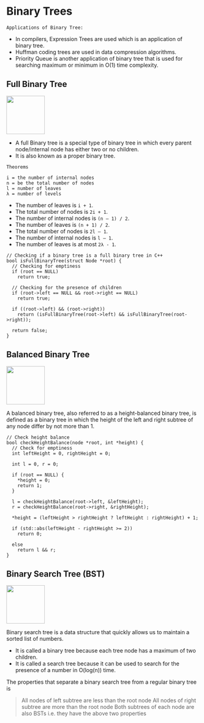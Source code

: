 # Binary Trees

`Applications of Binary Tree:`

- In compilers, Expression Trees are used which is an application of binary tree.
- Huffman coding trees are used in data compression algorithms.
- Priority Queue is another application of binary tree that is used for searching maximum or minimum in O(1) time complexity.

## Full Binary Tree

<img src="https://cdn.programiz.com/sites/tutorial2program/files/full-binary-tree_0.png" width="100"></br>

- A full Binary tree is a special type of binary tree in which every parent node/internal node has either two or no children.
- It is also known as a proper binary tree.

`Theorems`
```
i = the number of internal nodes
n = be the total number of nodes
l = number of leaves
λ = number of levels
```
- The number of leaves is `i + 1`.
- The total number of nodes is `2i + 1`.
- The number of internal nodes is `(n – 1) / 2`.
- The number of leaves is `(n + 1) / 2`.
- The total number of nodes is `2l – 1`.
- The number of internal nodes is `l – 1`.
- The number of leaves is at most `2λ - 1`.

```
// Checking if a binary tree is a full binary tree in C++
bool isFullBinaryTree(struct Node *root) {
  // Checking for emptiness
  if (root == NULL)
    return true;

  // Checking for the presence of children
  if (root->left == NULL && root->right == NULL)
    return true;

  if ((root->left) && (root->right))
    return (isFullBinaryTree(root->left) && isFullBinaryTree(root->right));

  return false;
}
```

## Balanced Binary Tree

<img src="https://user-images.githubusercontent.com/60508703/188283942-8120cf10-005c-4c49-abe3-f0386fe1bb48.png" width="100"></br>

A balanced binary tree, also referred to as a height-balanced binary tree, is defined as a binary tree in which the height of the left and right subtree of any node differ by not more than 1.

```
// Check height balance
bool checkHeightBalance(node *root, int *height) {
  // Check for emptiness
  int leftHeight = 0, rightHeight = 0;

  int l = 0, r = 0;

  if (root == NULL) {
    *height = 0;
    return 1;
  }

  l = checkHeightBalance(root->left, &leftHeight);
  r = checkHeightBalance(root->right, &rightHeight);

  *height = (leftHeight > rightHeight ? leftHeight : rightHeight) + 1;

  if (std::abs(leftHeight - rightHeight >= 2))
    return 0;

  else
    return l && r;
}
```

## Binary Search Tree (BST)

<img src="https://cdn.programiz.com/sites/tutorial2program/files/bst-vs-not-bst.png" width="100"></br>

Binary search tree is a data structure that quickly allows us to maintain a sorted list of numbers.

- It is called a binary tree because each tree node has a maximum of two children.
- It is called a search tree because it can be used to search for the presence of a number in O(log(n)) time.

The properties that separate a binary search tree from a regular binary tree is
> All nodes of left subtree are less than the root node
> All nodes of right subtree are more than the root node
> Both subtrees of each node are also BSTs i.e. they have the above two properties

